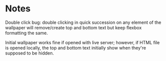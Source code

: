 # Notes
Double click bug: double clicking in quick succession on any element of the wallpaper will remove/create top and bottom text but keep flexbox formatting the same.

Initial wallpaper works fine if opened with live server; however, if HTML file is opened locally, the top and bottom text initially show when they're supposed to be hidden. 
